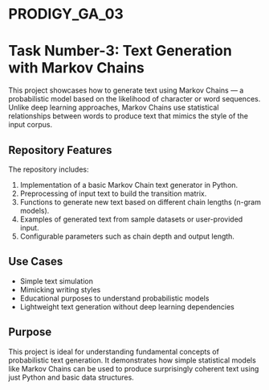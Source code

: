 # PRODIGY_GA_03

# Task Number-3: Text Generation with Markov Chains

This project showcases how to generate text using Markov Chains — a probabilistic model based on the likelihood of character or word sequences. Unlike deep learning approaches, Markov Chains use statistical relationships between words to produce text that mimics the style of the input corpus.

## Repository Features

The repository includes:

1. Implementation of a basic Markov Chain text generator in Python.
2. Preprocessing of input text to build the transition matrix.
3. Functions to generate new text based on different chain lengths (n-gram models).
4. Examples of generated text from sample datasets or user-provided input.
5. Configurable parameters such as chain depth and output length.

## Use Cases

- Simple text simulation  
- Mimicking writing styles  
- Educational purposes to understand probabilistic models  
- Lightweight text generation without deep learning dependencies

## Purpose

This project is ideal for understanding fundamental concepts of probabilistic text generation. It demonstrates how simple statistical models like Markov Chains can be used to produce surprisingly coherent text using just Python and basic data structures.
